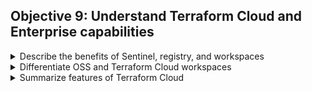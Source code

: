 ## Objective 9: Understand Terraform Cloud and Enterprise capabilities	


<details><summary>Describe the benefits of Sentinel, registry, and workspaces</summary>
<p>

- Sentinel
  - An embedded [policy as a code](https://www.hashicorp.com/blog/why-policy-as-code/) framework used with Enterprise products. Policies written in the [Sentinel language](https://docs.hashicorp.com/sentinel/writing/)
  - Used for logic based policy decisions and can be extended to use information form external sources. 
  - ```tfe_sentinel_policy``` resource can be used to upload a policy using Terraform itself 
  - Sentinel can be used with Terraform Cloud as well by: 
    - Defining the policies - Policies are defined using the policy language with imports for parsing the Terraform plan, state and configuration.
    - Managing policies for organizations -  Users with permission to manage policies can add policies to their organization by configuring VCS integration or uploading policy sets through the API. They also define which workspaces the policy sets are checked against during runs. (More about permissions.)
    - Enforcing policy checks on runs - Policies are checked when a run is performed, after the terraform plan but before it can be confirmed or the terraform apply is executed.
    - Mocking Sentinel Terraform data -  Terraform Cloud provides the ability to generate mock data for any run within a workspace. This data can be used with the Sentinel CLI to test policies before deployment.
  

- Module Registry
  - Private module registry helps you share Terraform modules with other organizations. 
  - Support includes module versioning, search and filtering list of modules, and a configuration designer to build workspaces 
  - Similar to the [public Registry](https://www.terraform.io/docs/registry/index.html)
  - [Module Registry Announcement](https://www.hashicorp.com/blog/hashicorp-terraform-module-registry/)

- Workspaces	
  - 
</p>

</details>

<details><summary>Differentiate OSS and Terraform Cloud workspaces</summary>
<p>
CLI Workspaces

Enterprise/Cloud Workspaces	
</p>

</details>

<details><summary>Summarize features of Terraform Cloud</summary>
<p>
Terraform Cloud
</p>

</details>
